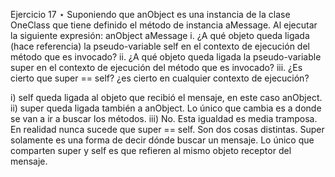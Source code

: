 Ejercicio 17 ⋆
Suponiendo que anObject es una instancia de la clase OneClass que tiene definido el método de instancia
aMessage. Al ejecutar la siguiente expresión: anObject aMessage
i. ¿A qué objeto queda ligada (hace referencia) la pseudo-variable self en el contexto de ejecución del método
que es invocado?
ii. ¿A qué objeto queda ligada la pseudo-variable super en el contexto de ejecución del método que es
invocado?
iii. ¿Es cierto que super == self? ¿es cierto en cualquier contexto de ejecución?

i) self queda ligada al objeto que recibió el mensaje, en este caso anObject.
ii) super queda ligada también a anObject. Lo único que cambia es a donde se van a ir a buscar los métodos.
iii) No. Esta igualdad es media tramposa. En realidad nunca sucede que super == self. Son dos cosas distintas. Super solamente es una forma de decir dónde buscar un mensaje. Lo único que comparten super y self es que refieren al mismo objeto receptor del mensaje.